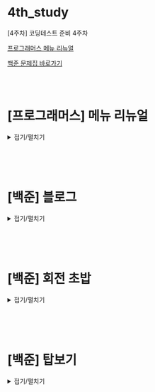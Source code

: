 # 4th_study

[4주차] 코딩테스트 준비 4주차
<br/>

[프로그래머스 메뉴 리뉴얼](https://school.programmers.co.kr/learn/courses/30/lessons/72411)

[백준 문제집 바로가기](https://www.acmicpc.net/workbook/view/16614)

<br/><br/>

# [프로그래머스] 메뉴 리뉴얼

<details>
<summary>접기/펼치기</summary>
<div markdown="1">

## [성구](./메뉴%20리뉴얼/성구.py)

```py
from itertools import combinations
from collections import defaultdict


def solution(orders, course):
    answer = []
    # default 타입을 지정가능한 dictionary(int => 0)
    dic_menus = defaultdict(int)
    # 코스 요리 메뉴 개수
    for length in course:
        # 새로운 메뉴 개수 마다 dictionary 비우기
        dic_menus.clear()
        # 주문한 메뉴들 체크
        for menu in orders:
            # 메뉴 개수만큼 경우의 수 모두 체크(중복 X, 순서는 바뀔 수 있으니 정렬해서 dictionary에 추가)
            for item in combinations(sorted(menu), length):
                # default가 0이기 때문에 선언 없이 바로 증감 가능
                dic_menus[item] += 1
        # 메뉴를 주문된 수만큼 내림차순 정렬
        arr = sorted(dic_menus.keys(), key=lambda x: -dic_menus[x])
        # 비어있거나 1번 주문된 주문들은 제외
        if not arr or dic_menus[arr[0]] == 1:
            continue
        # 튜플을 Sring 으로 변환
        s = ""
        for i in range(len(arr[0])):
            s += arr[0][i]
        # 처음은 그냥 넣기
        answer.append(s)
        # 혹시 공동 1등있나 확인
        for i in range(1, len(arr)):
            if dic_menus[arr[i]] != dic_menus[arr[i - 1]]:
                break
            else:
                # 있으면 추가
                s = ""
                for j in range(len(arr[i])):
                    s += arr[i][j]
                answer.append(s)
    # 마지막 정렬
    answer.sort()
    return answer

```

## [민웅](./메뉴%20리뉴얼/민웅.py)

```py

```

## [병국](./메뉴%20리뉴얼/병국.py)

```py

```

## [상미](./메뉴%20리뉴얼/상미.py)

```py

```

</div>
</details>

<br/><br/><br/>

# [백준] 블로그

<details>
<summary>접기/펼치기</summary>
<div markdown="1">

## [성구](./블로그/성구.py)

```py
# 21921 블로그
import sys
input = sys.stdin.readline

N, X = map(int, input().split())
visited = list(map(int, input().split()))

if max(visited):
    cnt = 1
    maxV = accum = sum(visited[0:X])
    for i in range(X, N):
        accum -= visited[i-X]
        accum += visited[i]
        if maxV < accum:
            maxV = accum
            cnt = 1
        elif maxV == accum:
            cnt += 1
    print(maxV)
    print(cnt)

else:
    print('SAD')
```

## [민웅](./블로그/민웅.py)

```py
# 21921_블로그_blog
import sys
input = sys.stdin.readline

N, X = map(int, input().split())
visitors = list(map(int, input().split()))

now_sum = sum(visitors[0:X])
max_visitor = now_sum
duration = 1
for i in range(X, N):
    temp = now_sum+visitors[i]-visitors[i-X]
    now_sum = temp
    if temp > max_visitor:
        max_visitor = temp
        duration = 1
    elif temp == max_visitor:
        duration += 1
    else:
        continue

if max_visitor == 0:
    print('SAD')
else:
    print(max_visitor)
    print(duration)
```

## [병국](./블로그/병국.py)

```py

```

## [상미](./블로그/상미.py)

```py

```

</div>
</details>

<br/><br/><br/>

# [백준] 회전 초밥

<details>
<summary>접기/펼치기</summary>
<div markdown="1">

## [성구](./회전%20초밥/성구.py)

```py

```

## [민웅](./회전%20초밥/민웅.py)

```py

```

## [병국](./회전%20초밥/병국.py)

```py

```

## [상미](./회전%20초밥/상미.py)

```py

```

</div>
</details>

<br/><br/><br/>

# [백준] 탑보기

<details>
<summary>접기/펼치기</summary>
<div markdown="1">

## [성구](./탑보기/성구.py)

```py

```

## [민웅](./탑보기/민웅.py)

```py

```

## [병국](./탑보기/병국.py)

```py

```

## [상미](./탑보기/상미.py)

```py

```

</div>
</details>

<br/><br/><br/>
